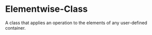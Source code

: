# Elementwise-Class
A class that applies an operation to the elements of any user-defined container.
